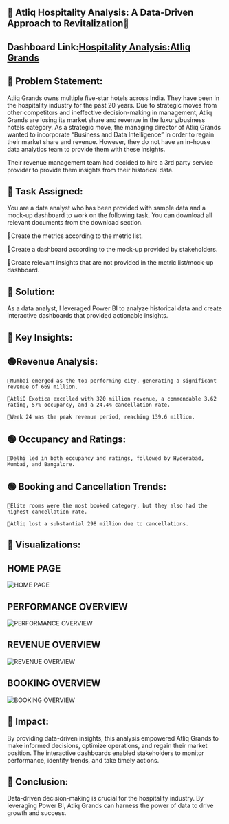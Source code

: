 ## 🏨 Atliq Hospitality Analysis: A Data-Driven Approach to Revitalization🏨

## Dashboard Link:[Hospitality Analysis:Atliq Grands](https://app.powerbi.com/view?r=eyJrIjoiYzJmMjUwN2MtYTBlMS00ZWNhLTlkYTYtOGFmMDBjNTg4ODQ2IiwidCI6ImM2ZTU0OWIzLTVmNDUtNDAzMi1hYWU5LWQ0MjQ0ZGM1YjJjNCJ9&pageName=d4e5f6ed81a5a99bbd3e)

## 🎯 Problem Statement:

Atliq Grands owns multiple five-star hotels across India. They have been in the hospitality industry for the past 20 years. Due to strategic moves from other competitors and ineffective decision-making in management, Atliq Grands are losing its market share and revenue in the luxury/business hotels category. As a strategic move, the managing director of Atliq Grands wanted to incorporate “Business and Data Intelligence” in order to regain their market share and revenue. However, they do not have an in-house data analytics team to provide them with these insights.

Their revenue management team had decided to hire a 3rd party service provider to provide them insights from their historical data.

## 🎯 Task Assigned:

You are a data analyst who has been provided with sample data and a mock-up dashboard to work on the following task. You can download all relevant documents from the download section.

🔸Create the metrics according to the metric list.

🔸Create a dashboard according to the mock-up provided by stakeholders.

🔸Create relevant insights that are not provided in the metric list/mock-up dashboard.

## 🎯 Solution:

As a data analyst, I leveraged Power BI to analyze historical data and create interactive dashboards that provided actionable insights.

## 🎯 Key Insights:

## 🟢Revenue Analysis:

    💎Mumbai emerged as the top-performing city, generating a significant revenue of 669 million.

    💎AtliQ Exotica excelled with 320 million revenue, a commendable 3.62 rating, 57% occupancy, and a 24.4% cancellation rate.

    💎Week 24 was the peak revenue period, reaching 139.6 million.

## 🟢 Occupancy and Ratings:

    💎Delhi led in both occupancy and ratings, followed by Hyderabad, Mumbai, and Bangalore.

## 🟢 Booking and Cancellation Trends:

    💎Elite rooms were the most booked category, but they also had the highest cancellation rate.

    💎Atliq lost a substantial 298 million due to cancellations.

## 🎯 Visualizations:

## HOME PAGE

![HOME PAGE](https://github.com/user-attachments/assets/62ed64f5-8bfc-4eb9-9a57-e3cfe4d69d1b)

## PERFORMANCE OVERVIEW

![PERFORMANCE OVERVIEW](https://github.com/user-attachments/assets/ef0b0b3f-b9ca-49ac-9556-40a977aaa4b0)

## REVENUE OVERVIEW

![REVENUE OVERVIEW](https://github.com/user-attachments/assets/ed367115-b463-4846-aef1-5ef27405059a)

## BOOKING OVERVIEW

![BOOKING OVERVIEW](https://github.com/user-attachments/assets/8c714b2d-0fcc-4501-82b7-db44916e760e)


## 🎯 Impact:

By providing data-driven insights, this analysis empowered Atliq Grands to make informed decisions, optimize operations, and regain their market position. The interactive dashboards enabled stakeholders to monitor performance, identify trends, and take timely actions.

## 🎯 Conclusion:

Data-driven decision-making is crucial for the hospitality industry. By leveraging Power BI, Atliq Grands can harness the power of data to drive growth and success.
